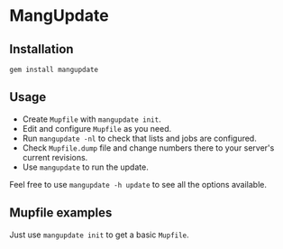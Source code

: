 MangUpdate
==========

Installation
------------

    gem install mangupdate

Usage
-----

 - Create `Mupfile` with `mangupdate init`.
 - Edit and configure `Mupfile` as you need.
 - Run `mangupdate -nl` to check that lists and jobs are configured.
 - Check `Mupfile.dump` file and change numbers there to your server's current revisions.
 - Use `mangupdate` to run the update.
 
Feel free to use `mangupdate -h update` to see all the options available.


Mupfile examples
----------------

Just use `mangupdate init` to get a basic `Mupfile`.